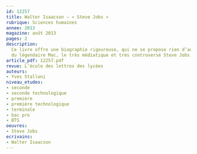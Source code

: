 ```yaml
---
id: 12257
title: Walter Isaacson – « Steve Jobs »
rubrique: Sciences humaines
annee: 2013
magazine: août 2013
pages: 2
description: 
  Ce livre offre une biographie rigoureuse, qui ne se propose rien d’autre que de fournir le portrait fidèle d’un personnage. Ce personnage, doté d’une dimension exceptionnelle, figure importante de notre époque, est le fondateur d’Apple, le créateur
  du légendaire Mac, le très médiatique et très controversé Steve Jobs, mort en 2012 en laissant orphelins tous les geeks de la terre.
article_pdf: 12257.pdf
revue: L’école des lettres des lycées
auteurs:
- Yves Stalloni
niveau_etudes:
- seconde
- seconde technologique
- première
- première technologique
- terminale
- bac pro
- BTS
oeuvres:
- Steve Jobs
ecrivains:
- Walter Isaacson
---
```

